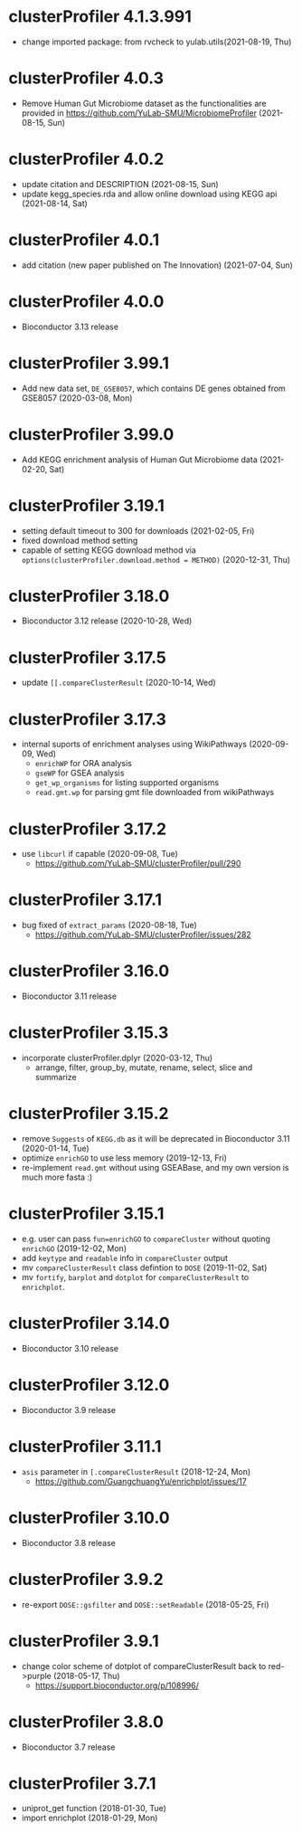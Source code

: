 # clusterProfiler 4.1.3.991

+ change imported package: from rvcheck to yulab.utils(2021-08-19, Thu)

# clusterProfiler 4.0.3

+ Remove Human Gut Microbiome dataset as the functionalities are provided in <https://github.com/YuLab-SMU/MicrobiomeProfiler> (2021-08-15, Sun)

# clusterProfiler 4.0.2

+ update citation and DESCRIPTION (2021-08-15, Sun)
+ update kegg_species.rda and allow online download using KEGG api (2021-08-14, Sat)

# clusterProfiler 4.0.1

+ add citation (new paper published on The Innovation) (2021-07-04, Sun)

# clusterProfiler 4.0.0

+ Bioconductor 3.13 release

# clusterProfiler 3.99.1

+ Add new data set, `DE_GSE8057`, which contains DE genes obtained from GSE8057 (2020-03-08, Mon)

# clusterProfiler 3.99.0

+ Add KEGG enrichment analysis of Human Gut Microbiome data (2021-02-20, Sat)

# clusterProfiler 3.19.1

+ setting default timeout to 300 for downloads (2021-02-05, Fri)
+ fixed download method setting 
+ capable of setting KEGG download method via `options(clusterProfiler.download.method = METHOD)` (2020-12-31, Thu)

# clusterProfiler 3.18.0

+ Bioconductor 3.12 release (2020-10-28, Wed)

# clusterProfiler 3.17.5

+ update `[[.compareClusterResult` (2020-10-14, Wed)

# clusterProfiler 3.17.3

+ internal suports of enrichment analyses using WikiPathways (2020-09-09, Wed)
  - `enrichWP` for ORA analysis
  - `gseWP` for GSEA analysis
  - `get_wp_organisms` for listing supported organisms
  - `read.gmt.wp` for parsing gmt file downloaded from wikiPathways 

# clusterProfiler 3.17.2

+ use `libcurl` if capable (2020-09-08, Tue)
  - <https://github.com/YuLab-SMU/clusterProfiler/pull/290>

# clusterProfiler 3.17.1

+ bug fixed of `extract_params` (2020-08-18, Tue)
  - <https://github.com/YuLab-SMU/clusterProfiler/issues/282>

# clusterProfiler 3.16.0

+ Bioconductor 3.11 release

# clusterProfiler 3.15.3

+ incorporate clusterProfiler.dplyr (2020-03-12, Thu)
  + arrange, filter, group_by, mutate, rename, select, slice and summarize

# clusterProfiler 3.15.2

+ remove `Suggests` of `KEGG.db` as it will be deprecated in Bioconductor 3.11 (2020-01-14, Tue)
+ optimize `enrichGO` to use less memory (2019-12-13, Fri)
+ re-implement `read.gmt` without using GSEABase, and my own version is much more fasta :) 

# clusterProfiler 3.15.1

+ e.g. user can pass `fun=enrichGO` to `compareCluster` without quoting `enrichGO` (2019-12-02, Mon)
+ add `keytype` and `readable` info in `compareCluster` output
+ mv `compareClusterResult` class defintion to `DOSE` (2019-11-02, Sat)
+ mv `fortify`, `barplot` and  `dotplot` for `compareClusterResult` to `enrichplot`.

# clusterProfiler 3.14.0

+ Bioconductor 3.10 release

# clusterProfiler 3.12.0

+ Bioconductor 3.9 release

# clusterProfiler 3.11.1

+ `asis` parameter in `[.compareClusterResult` (2018-12-24, Mon)
  - <https://github.com/GuangchuangYu/enrichplot/issues/17>

# clusterProfiler 3.10.0

+ Bioconductor 3.8 release

# clusterProfiler 3.9.2

+ re-export `DOSE::gsfilter` and `DOSE::setReadable` (2018-05-25, Fri)

# clusterProfiler 3.9.1

+ change color scheme of dotplot of compareClusterResult back to red->purple
  (2018-05-17, Thu)
  - <https://support.bioconductor.org/p/108996/>

# clusterProfiler 3.8.0

+ Bioconductor 3.7 release

# clusterProfiler 3.7.1

+ uniprot_get function (2018-01-30, Tue)
+ import enrichplot (2018-01-29, Mon)
